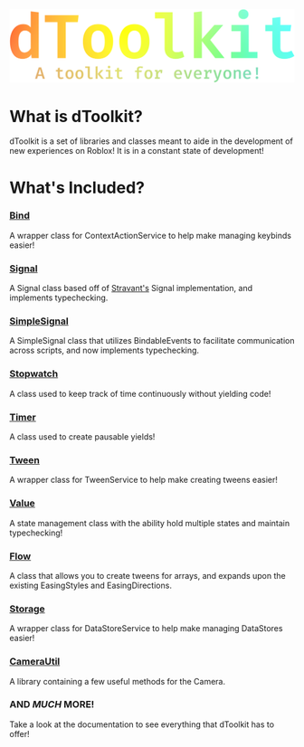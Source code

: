 ![dToolkit](https://github.com/Devollin/dToolkit/blob/main/.moonwave/static/img/logo.png)

<!--moonwave-hide-before-this-line-->
# What is dToolkit?
dToolkit is a set of libraries and classes meant to aide in the development of new experiences on Roblox! It is in a constant state of development!

# What's Included?
### [Bind](https://devollin.github.io/api/Bind)
A wrapper class for ContextActionService to help make managing keybinds easier!

### [Signal](https://devollin.github.io/api/Signal)
A Signal class based off of [Stravant's](https://gist.github.com/stravant/b75a322e0919d60dde8a0316d1f09d2f) Signal implementation, and implements typechecking.

### [SimpleSignal](https://devollin.github.io/api/SimpleSignal)
A SimpleSignal class that utilizes BindableEvents to facilitate communication across scripts, and now implements typechecking.

### [Stopwatch](https://devollin.github.io/api/Stopwatch)
A class used to keep track of time continuously without yielding code!

### [Timer](https://devollin.github.io/api/Timer)
A class used to create pausable yields!

### [Tween](https://devollin.github.io/api/Tween)
A wrapper class for TweenService to help make creating tweens easier!

### [Value](https://devollin.github.io/api/Value)
A state management class with the ability hold multiple states and maintain typechecking!

### [Flow](https://devollin.github.io/api/Flow)
A class that allows you to create tweens for arrays, and expands upon the existing EasingStyles and EasingDirections.

### [Storage](https://devollin.github.io/api/Storage)
A wrapper class for DataStoreService to help make managing DataStores easier!

### [CameraUtil](https://devollin.github.io/api/CameraUtil)
A library containing a few useful methods for the Camera.

### AND *MUCH* MORE!
Take a look at the documentation to see everything that dToolkit has to offer!
